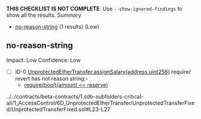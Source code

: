 **THIS CHECKLIST IS NOT COMPLETE**. Use `--show-ignored-findings` to show all the results.
Summary
 - [no-reason-string](#no-reason-string) (1 results) (Low)
## no-reason-string
Impact: Low
Confidence: Low
 - [ ] ID-0
[UnprotectedEtherTransfer.assignSalary(address,uint256)](../../contracts/beta-contracts/1.sdb-subfolders-critical-all/1_AccessControl/6D_UnprotectedEtherTransfer/UnprotectedTransferFixed/UnprotectedTransferFixed.sol#L23-L27) require/ revert has not reason string:- 
	- [require(bool)(amount <= reserve)](../../contracts/beta-contracts/1.sdb-subfolders-critical-all/1_AccessControl/6D_UnprotectedEtherTransfer/UnprotectedTransferFixed/UnprotectedTransferFixed.sol#L24)

../../contracts/beta-contracts/1.sdb-subfolders-critical-all/1_AccessControl/6D_UnprotectedEtherTransfer/UnprotectedTransferFixed/UnprotectedTransferFixed.sol#L23-L27


